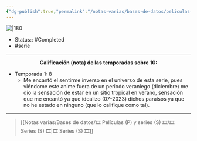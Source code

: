 ```yaml
---
{"dg-publish":true,"permalink":"/notas-varias/bases-de-datos/peliculas-p-y-series-s/s-summer-time-rendering/"}
---
```



![|180](https://m.media-amazon.com/images/M/MV5BN2ViZDJjNzMtYjIyMC00MjljLTliN2QtMDg2MDI3ZDcxNWE4XkEyXkFqcGdeQXVyNjAwNDUxODI@._V1_SX300.jpg)

- Status:: #Completed 
- #serie

---

**<center>Calificación (nota) de las temporadas sobre 10:</center>**

- Temporada 1: 8
	- Me encantó el sentirme inverso en el universo de esta serie, pues viéndome este anime fuera de un periodo veraniego (diciembre) me dio la sensación de estar en un sitio tropical en verano, sensación que me encantó ya que idealizo (07-2023) dichos paraísos ya que no he estado en ninguno (que lo califique como tal).

---

> [[Notas varias/Bases de datos/🎞️ Películas (P) y series (S) 🎞️/🎞️ Series (S) 🎞️\|🎞️ Series (S) 🎞️]]